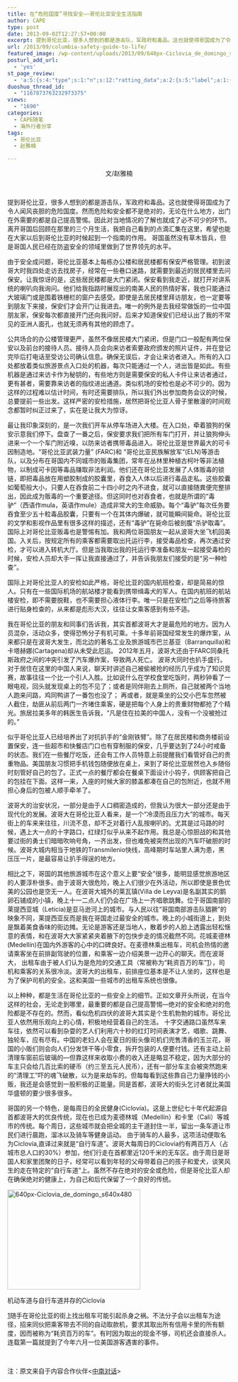 ```yaml
---
title: 在“危险国度”寻找安全——哥伦比亚安全生活指南
author: CAPE
type: post
date: 2013-09-02T12:27:57+00:00
excerpt: 提到哥伦比亚，很多人想到的都是游击队，军政府和毒品。这也就使得哥国成为了令人闻风丧胆的危险国度。然而危险和安全都不是绝对的，无论在什么地方，出门在外需要的都是自己提高警惕。
url: /2013/09/columbia-safety-guide-to-life/
featured_image: /wp-content/uploads/2013/09/640px-Ciclovia_de_domingo_s640x480-640x290.jpg
posturl_add_url:
  - 'yes'
st_page_review:
  - 'a:5:{s:4:"type";s:1:"n";s:12:"ratting_data";a:2:{s:5:"label";a:1:{i:0;s:0:"";}s:5:"score";a:1:{i:0;s:1:"0";}}s:7:"postion";s:2:"tl";s:5:"title";s:0:"";s:11:"score_label";s:0:"";}'
duoshuo_thread_id:
  - "1167873763232973375"
views:
  - "1690"
categories:
  - CAPE随笔
  - 海外行者分享
tags:
  - 哥伦比亚
  - 赵雅楠

---
```

<p style="text-align: center;">
  文/赵雅楠
</p>

&nbsp;

提到哥伦比亚，很多人想到的都是游击队，军政府和毒品。这也就使得哥国成为了令人闻风丧胆的危险国度。然而危险和安全都不是绝对的，无论在什么地方，出门在外需要的都是自己提高警惕。因此对当地情况的了解也就成了必不可少的环节。离开哥国后回顾在那里的三个月生活，我把自己看到的点滴汇集在这里，希望也能在大家以后到哥伦比亚的时候起到一个指南的作用。 哥国虽然没有草木皆兵，但是哥国人民已经在防盗安全的领域里做到了世界领先的水平。

由于安全成问题，哥伦比亚基本上每栋办公楼和居民楼都有保安严格管理。初到波哥大时我四处走访去找房子，经常在一些巷口迷路，就需要到最近的居民楼里去问保安。让我惊讶的是，这些居民楼都是大门紧闭。保安看到我走近，就打开对讲系统的喇叭向我询问。他们给我指路时展现出的南美人民的热情好客，我也只能通过大玻璃门或是围着铁栅栏的窗户去感受。即使是去居民楼里拜访朋友，也一定要等到朋友下来接，保安们才会开门让我进去。唯一的例外是去我经常做饭的一位中国朋友家，保安每次都直接开门还向我问好。后来才知道保安们已经认出了我的不常见的亚洲人面孔，也就无须再有其他的顾虑了。

公共场合的办公楼管理更严，虽然不像居民楼大门紧闭，但是门口一般配有两位保安以及前台的接待人员。接待人员会向来访者索要政府颁发的照片证件，并在登记完毕后打电话至受访公司确认信息。确保无误后，才会让来访者进入。所有的入口处都放着类似旅游景点入口处的机器，每次只能通过一个人，进出皆是如此。有些机器是通过来访卡作为秘钥的，有些地方则是需要保安的私人卡件让来访者通过，更有甚者，需要靠来访者的指纹进出通道。类似机场的安检也是必不可少的。因为这样的过程难以估计时间，有时还需要排队，所以我们外出参加商务会议的时候，总要提前一些出发。这样严密的安检措施，居然把哥伦比亚人骨子里散漫的时间观念都暂时纠正过来了，实在是让我大为惊讶。

最让我印象深刻的，是一次我们开车从停车场进入大楼。在入口处，牵着狼狗的保安示意我们停下。盘查了一番之后，保安要求我们把所有车门打开，并让狼狗伸头进来一个一个车门附近嗅，以防来访者携带毒品进入。哥伦比亚是世界最大的可卡因制造地。“哥伦比亚武装力量” (FARC)和 “哥伦比亚民族解放军“(ELN)等游击队，以及分布在哥国内不同城市的贩毒集团，常年在丛林里种植古柯叶等非法植物，以制成可卡因等毒品赚取非法利润。他们还在哥伦比亚发展了人体贩毒的锁链，即把毒品放在用塑胶制成的胶囊里，吞食入人体以后进行毒品走私。这些胶囊如葡萄般大小，只要人在吞食前二十四小时之内不进食，就可以直接随粪便完整排出，因此成为贩毒的一个重要途径。但这同时也对吞食者，也就是所谓的“毒驴”（西语作mula，英语作mule）造成非常大的生命威胁。每个“毒驴”每次任务要吞食至少五十粒毒品胶囊，只要有一个在其体内爆破，就可能瞬间毙命。哥伦比亚的文学和影视作品里有很多这样的描述，还有“毒驴”在毙命后被剖腹“杀驴取毒”。国际上对哥伦比亚贩毒也是警惕有加。我和两位哥国朋友一起从波哥大坐飞机回美国。入关后，按规定所有的乘客都需要取出托运行李，接受毒品检查，再次通过安检，才可以进入转机大厅。但是当我取出我的托运行李准备和朋友一起接受毒检的时候，安检人员却大手一挥让我直接通过了，并告诉我朋友们接受的是“另一种检查”。

国际上对哥伦比亚人的安检如此严格，哥伦比亚的国内航班检查，却是简易的惊人。只有在一些国际机场的航站楼才能看到携带缉毒犬的军人。在国内航班的航站楼安检，即不需要脱鞋，也不需要担心液体行李。唯一只是在安检门之后等待旅客进行贴身检查的，从来都是彪形大汉，往往让女乘客感到有些不适。

我在哥伦比亚的朋友和同事们告诉我，其实首都波哥大才是最危险的地方。因为人员混杂，活动众多，使得恐怖分子有机可乘。十多年前哥国经常发生的爆炸案，从来都只是在波哥大发生，而北边的著名工业及旅游城市巴兰基亚（Barranquilla)和卡塔赫娜(Cartagena)却从未受此厄运。 2012年五月，波哥大还由于FARC同桑托斯政府之间的冲突引发了汽车爆炸案，导致两人死亡。 波哥大同时也扒手盛行。对于居住在这里的中国人来说，聊天时讲述自己被偷被抢的经历几乎成为了知识竞赛，故事往往一个比一个引人入胜。比如说什么在学校食堂吃饭时，两秒钟看了一眼电视，回头就发现桌上的包不见了；或者是同伴刚去上厕所，自己就被两个当地人跑来问路，鸡同鸭讲了一番包也没了； 再或者，就是乘坐的公交小巴车忽然被人截住，劫匪从前后两门一齐堵住乘客，硬是把每个人身上的贵重财物都抢了个精光。旅居拉美多年的韩医生告诉我，“凡是住在拉美的中国人，没有一个没被抢过的。”

似乎哥伦比亚人已经培养出了对抗扒手的“金刚铁臂”。除了在居民楼和商务楼前设置保安，连一些超市和快餐店门口也有穿制服的保安，几乎要达到了24小时戒备的状态。我们在一些餐厅吃饭，还会有工作人员特意上前提醒我们看管好自己的贵重物品。美国朋友习惯把手机钱包随便放在桌上，来到了哥伦比亚居然也入乡随俗时刻管好自己的包了。正式一点的餐厅都会在餐桌下面设计小钩子，供顾客把自己的包挂在下面。这样一来，入座的时候大家的膝盖都凑在自己的包附近，也就不用担心身后的包被人顺手牵羊了。

波哥大的治安状况，一部分是由于人口稠密造成的，但我认为很大一部分还是由于现代化的发展。波哥大在哥伦比亚人看来，是一个“冷漠而且压力大”的城市。每天街上的车来来往往，川流不息，却不乏对着行人乱按喇叭的。尤其是过马路的时候，遇上大一点的十字路口，红绿灯似乎从来不起作用。我总是心惊胆战的和其他要过街的勇士们暗暗吹响号角，一齐出发，但也难免被突然出现的汽车吓破胆的时候。波哥大城内相当于地铁的Transmilenio快线，高峰期时车站里人满为患，黑压压一片，是最容易让扒手得逞的地方。

相比之下，哥国的其他旅游城市在这个意义上要“安全”很多，能明显感觉旅游地区的人要淳朴很多。由于波哥大很危险，晚上人们很少在外活动，所以即使是景色优美的公园也是空无一人。在波哥大城外的莱瓦镇(Villa de Leyva)是名副其实的鹅卵石铺成的小镇，晚上十一二点人们仍会在广场上一齐唱歌跳舞。位于哥国南部的莱提西亚城（Leticia)是亚马逊河上的城市。与人民以往“哥国南部游击队猖獗”的映象不同，莱提西亚反而是我在哥国走过最安全的城市。晚上的小城街道上，到处是飘着美食香味的街边摊。无论是游客还是当地人，散着步的人脸上透露出轻松惬意的表情，和在波哥大大家紧紧夹着腋下的包快步走的情况截然不同。花城麦德林(Medellín)在国内外游客的心中的口碑良好。在麦德林乘出租车，司机会热情的邀请乘客坐在前排副驾驶的位置，和乘客一边介绍美景一边开心的聊天。而在波哥大， 出租车由于被人们认为是危险的交通工具（常被称为“耗资百万的车”[1]），司机和乘客的关系很冷淡。波哥大的出租车，前排座位基本是不让人坐的，这样也是为了保护司机的安全。这和美国一些城市的出租车系统也很像。

以上种种，都是生活在哥伦比亚的一些安全上的细节。正如文章开头所说，在当今这样的社会，无论走到哪里，最重要的都是自己提高警惕—绝对的安全和绝对的危险都是不存在的。然而，看似危机四伏的波哥大其实是个生机勃勃的城市。哥伦比亚人依然用乐观向上的心情，积极地经营着自己的生活。 十字交通路口虽然车来车往，依然可以看到杂耍的艺人们利用六十秒的红灯时间表演才艺，唱歌、跳舞、独轮车，应有尽有。中国的老妇人会在夏日的街头像司机们兜售清香的玉兰花，哥国的小贩们则会向人们分发饼干等小零食，拆开包装的人便要付钱。还有主动上前清理车窗前后玻璃的—但靠这样来收取小费的收入还是略显不稳定，因为大部分的车主只会给几百比索的硬币（约三至五元人民币），还有一部分车主会被突然跑来的“清理工”吓的魂飞破散，以为是来劫车的。但每每看到这些靠自己力量挣钱的小贩，我还是会感觉到一股积极的正能量。同是首都，波哥大的街头乞讨者就比美国华盛顿的要少很多很多。

哥国的另一个特色，是每周日的全民健身(Ciclovía)。这是上世纪七十年代起源自首都波哥大的优良传统，现在也已成为麦德林城（Medellín）和卡里（Cali）等城市的传统。每个周日，这些城市就会把全城的主干道封住一半，留出一条车道让市民们进行晨跑，溜冰以及骑车等健身运动。 由于骑车的人最多，这项活动便取名为Ciclovía,直译过来就是“自行车道”。波哥大每周日的Ciclovía约有两百万人（占城市总人口的30%）参加，他们行走在首都里近120千米的无车区。由于周日是哥国人和家里团聚的日子，经常可以看到年轻的父母带着自己的孩子和爱犬，谈笑风生的走在特定的“自行车道”上。虽然不存在绝对的安全或危险，但是哥伦比亚人却在确保绝对的健康上，为自己和后代保留了一个良好的传统。

[<img alt="640px-Ciclovia_de_domingo_s640x480" src="http://www.chinagoingout.org/wp-content/uploads/2013/08/640px-Ciclovia_de_domingo_s640x480-300x225.jpg" width="300" height="225" />][1]

机动车道与自行车道并存的Ciclovía

[1]随手在哥伦比亚的街上找出租车可能引起杀身之祸。不法分子会以出租车为途径，招来同伙把乘客带去不同的自动取款机，要求其取出所有信用卡里的所有额度，因而被称为“耗资百万的车”。有时因为取出的现金不够，司机还会直接杀人。连载第一篇就提到了今年六月一位美国游客遇害的事件。

&nbsp;

注：原文来自于内容合作伙伴<<a href="http://www.chinagoingout.org/" target="_blank">中南对话</a>>

 [1]: http://www.chinagoingout.org/wp-content/uploads/2013/08/640px-Ciclovia_de_domingo_s640x480.jpg